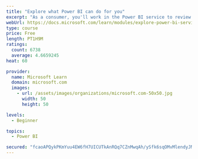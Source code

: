 ```yaml
---
title: "Explore what Power BI can do for you"
excerpt: "As a consumer, you'll work in the Power BI service to review and interact with content that has been shared with you. This module provides the foundational information that you need to work effectively in the Power BI service."
webUrl: https://docs.microsoft.com/learn/modules/explore-power-bi-service/
type: course
price: Free
length: PT1H9M
ratings:
  count: 6738
  average: 4.6659245
heat: 60

provider:
  name: Microsoft Learn
  domain: microsoft.com
  images:
    - url: /assets/images/organizations/microsoft.com-50x50.jpg
      width: 50
      height: 50

levels:
  - Beginner

topics:
  - Power BI

secured: "fcaoAPQykPKmYuu4EW6fH7UICUTkAnRQq7CZnMwqAh/ySfk6sqOMvMlendyJMLRN6sF4vvIJ4Co5GUtoyK0HD58UhqJikDmKIhHf/AxVU4Ry7AZbQAWNmb5g2cSnE6oJyb7ubeekWAxs+Fnyd6rbpzCrJ1jSjinpSmS4vJ6izppEftvtXQrZTLMtTcqqTcnYzj6nfEzIwt8jO0Dnfiwl5CApDXkhU7n/toSvEiDd8Cpod9UeR6lr6gG/u8RKsZ5iI1G0Dm2qEUisAcgzDOk3uNj7NPXKyisjz4CsfvKbWUw+ULIIcGH92alD1aC5hyXTXTrTo8Aga3Bi46ae3LxxlcAxdQ7t1BjLywVF61+HY1RaD34of4amw7HqisObTACmUiaKEYyFCOaijt25h3pXTfNdO04Jba7kLGRC9oelKb4=;JkbmUs6lZZbDPDANZoMNqg=="
---
```


